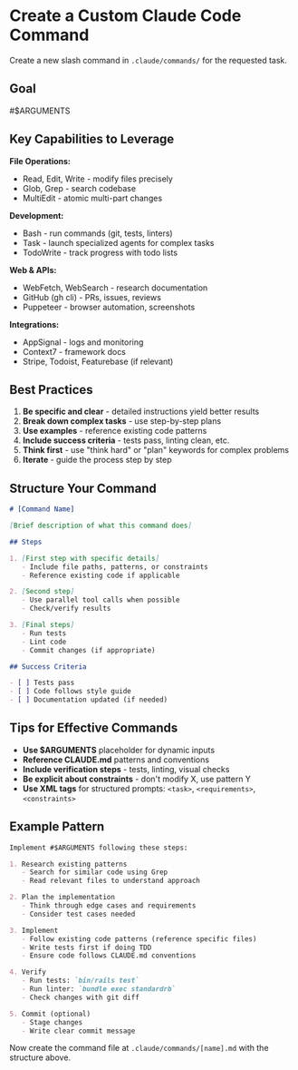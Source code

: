 # Create a Custom Claude Code Command

Create a new slash command in `.claude/commands/` for the requested task.

## Goal

#$ARGUMENTS

## Key Capabilities to Leverage

**File Operations:**
- Read, Edit, Write - modify files precisely
- Glob, Grep - search codebase
- MultiEdit - atomic multi-part changes

**Development:**
- Bash - run commands (git, tests, linters)
- Task - launch specialized agents for complex tasks
- TodoWrite - track progress with todo lists

**Web & APIs:**
- WebFetch, WebSearch - research documentation
- GitHub (gh cli) - PRs, issues, reviews
- Puppeteer - browser automation, screenshots

**Integrations:**
- AppSignal - logs and monitoring
- Context7 - framework docs
- Stripe, Todoist, Featurebase (if relevant)

## Best Practices

1. **Be specific and clear** - detailed instructions yield better results
2. **Break down complex tasks** - use step-by-step plans
3. **Use examples** - reference existing code patterns
4. **Include success criteria** - tests pass, linting clean, etc.
5. **Think first** - use "think hard" or "plan" keywords for complex problems
6. **Iterate** - guide the process step by step

## Structure Your Command

```markdown
# [Command Name]

[Brief description of what this command does]

## Steps

1. [First step with specific details]
   - Include file paths, patterns, or constraints
   - Reference existing code if applicable

2. [Second step]
   - Use parallel tool calls when possible
   - Check/verify results

3. [Final steps]
   - Run tests
   - Lint code
   - Commit changes (if appropriate)

## Success Criteria

- [ ] Tests pass
- [ ] Code follows style guide
- [ ] Documentation updated (if needed)
```

## Tips for Effective Commands

- **Use $ARGUMENTS** placeholder for dynamic inputs
- **Reference CLAUDE.md** patterns and conventions
- **Include verification steps** - tests, linting, visual checks
- **Be explicit about constraints** - don't modify X, use pattern Y
- **Use XML tags** for structured prompts: `<task>`, `<requirements>`, `<constraints>`

## Example Pattern

```markdown
Implement #$ARGUMENTS following these steps:

1. Research existing patterns
   - Search for similar code using Grep
   - Read relevant files to understand approach

2. Plan the implementation
   - Think through edge cases and requirements
   - Consider test cases needed

3. Implement
   - Follow existing code patterns (reference specific files)
   - Write tests first if doing TDD
   - Ensure code follows CLAUDE.md conventions

4. Verify
   - Run tests: `bin/rails test`
   - Run linter: `bundle exec standardrb`
   - Check changes with git diff

5. Commit (optional)
   - Stage changes
   - Write clear commit message
```

Now create the command file at `.claude/commands/[name].md` with the structure above.
